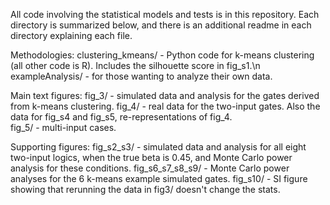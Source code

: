 All code involving the statistical models and tests is in this repository. Each directory is summarized below, and there is an additional readme in each directory explaining each file.

Methodologies:
clustering_kmeans/ - Python code for k-means clustering (all other code is R). Includes the silhouette score in fig_s1.\n
exampleAnalysis/ - for those wanting to analyze their own data. 

Main text figures:
fig_3/ - simulated data and analysis for the gates derived from k-means clustering. 
fig_4/ - real data for the two-input gates. Also the data for fig_s4 and fig_s5, re-representations of fig_4.   
fig_5/ - multi-input cases. 

Supporting figures:
fig_s2_s3/ - simulated data and analysis for all eight two-input logics, when the true beta is 0.45, and Monte Carlo power analysis for these conditions. 
fig_s6_s7_s8_s9/ - Monte Carlo power analyses for the 6 k-means example simulated gates. 
fig_s10/ - SI figure showing that rerunning the data in fig3/ doesn't change the stats. 
